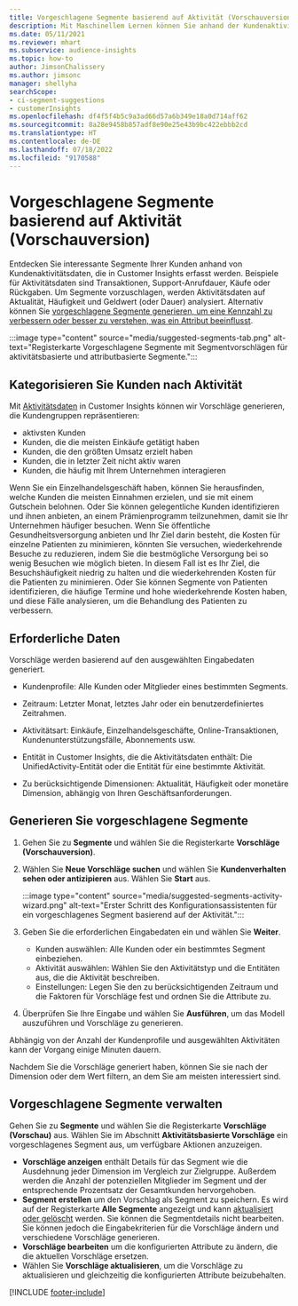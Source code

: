 ```yaml
---
title: Vorgeschlagene Segmente basierend auf Aktivität (Vorschauversion)
description: Mit Maschinellem Lernen können Sie anhand der Kundenaktivität neue und interessante Segmente finden.
ms.date: 05/11/2021
ms.reviewer: mhart
ms.subservice: audience-insights
ms.topic: how-to
author: JimsonChalissery
ms.author: jimsonc
manager: shellyha
searchScope:
- ci-segment-suggestions
- customerInsights
ms.openlocfilehash: df4f5f4b5c9a3ad66d57a6b349e18a0d714aff62
ms.sourcegitcommit: 8a28e9458b857adf8e90e25e43b9bc422ebbb2cd
ms.translationtype: HT
ms.contentlocale: de-DE
ms.lasthandoff: 07/18/2022
ms.locfileid: "9170588"
---
```

# <a name="suggested-segments-based-on-activity-preview"></a>Vorgeschlagene Segmente basierend auf Aktivität (Vorschauversion)

Entdecken Sie interessante Segmente Ihrer Kunden anhand von Kundenaktivitätsdaten, die in Customer Insights erfasst werden. Beispiele für Aktivitätsdaten sind Transaktionen, Support-Anrufdauer, Käufe oder Rückgaben. Um Segmente vorzuschlagen, werden Aktivitätsdaten auf Aktualität, Häufigkeit und Geldwert (oder Dauer) analysiert. Alternativ können Sie [vorgeschlagene Segmente generieren, um eine Kennzahl zu verbessern oder besser zu verstehen, was ein Attribut beeinflusst](suggested-segments.md).

:::image type="content" source="media/suggested-segments-tab.png" alt-text="Registerkarte Vorgeschlagene Segmente mit Segmentvorschlägen für aktivitätsbasierte und attributbasierte Segmente.":::

## <a name="categorize-customers-by-activity"></a>Kategorisieren Sie Kunden nach Aktivität

Mit [Aktivitätsdaten](activities.md) in Customer Insights können wir Vorschläge generieren, die Kundengruppen repräsentieren:

- aktivsten Kunden 
- Kunden, die die meisten Einkäufe getätigt haben 
- Kunden, die den größten Umsatz erzielt haben 
- Kunden, die in letzter Zeit nicht aktiv waren 
- Kunden, die häufig mit Ihrem Unternehmen interagieren  

Wenn Sie ein Einzelhandelsgeschäft haben, können Sie herausfinden, welche Kunden die meisten Einnahmen erzielen, und sie mit einem Gutschein belohnen. Oder Sie können gelegentliche Kunden identifizieren und ihnen anbieten, an einem Prämienprogramm teilzunehmen, damit sie Ihr Unternehmen häufiger besuchen.
Wenn Sie öffentliche Gesundheitsversorgung anbieten und Ihr Ziel darin besteht, die Kosten für einzelne Patienten zu minimieren, könnten Sie versuchen, wiederkehrende Besuche zu reduzieren, indem Sie die bestmögliche Versorgung bei so wenig Besuchen wie möglich bieten. In diesem Fall ist es Ihr Ziel, die Besuchshäufigkeit niedrig zu halten und die wiederkehrenden Kosten für die Patienten zu minimieren. Oder Sie können Segmente von Patienten identifizieren, die häufige Termine und hohe wiederkehrende Kosten haben, und diese Fälle analysieren, um die Behandlung des Patienten zu verbessern.

## <a name="required-data"></a>Erforderliche Daten

Vorschläge werden basierend auf den ausgewählten Eingabedaten generiert.

- Kundenprofile: Alle Kunden oder Mitglieder eines bestimmten Segments.

- Zeitraum: Letzter Monat, letztes Jahr oder ein benutzerdefiniertes Zeitrahmen.

- Aktivitätsart: Einkäufe, Einzelhandelsgeschäfte, Online-Transaktionen, Kundenunterstützungsfälle, Abonnements usw.  

- Entität in Customer Insights, die die Aktivitätsdaten enthält: Die UnifiedActivity-Entität oder die Entität für eine bestimmte Aktivität.

- Zu berücksichtigende Dimensionen: Aktualität, Häufigkeit oder monetäre Dimension, abhängig von Ihren Geschäftsanforderungen.

## <a name="generate-suggested-segments"></a>Generieren Sie vorgeschlagene Segmente

1. Gehen Sie zu **Segmente** und wählen Sie die Registerkarte **Vorschläge (Vorschauversion)**.

1. Wählen Sie **Neue Vorschläge suchen** und wählen Sie **Kundenverhalten sehen oder antizipieren** aus. Wählen Sie **Start** aus.

   :::image type="content" source="media/suggested-segments-activity-wizard.png" alt-text="Erster Schritt des Konfigurationsassistenten für ein vorgeschlagenes Segment basierend auf der Aktivität.":::

1. Geben Sie die erforderlichen Eingabedaten ein und wählen Sie **Weiter**.

   - Kunden auswählen: Alle Kunden oder ein bestimmtes Segment einbeziehen.
   - Aktivität auswählen: Wählen Sie den Aktivitätstyp und die Entitäten aus, die die Aktivität beschreiben.
   - Einstellungen: Legen Sie den zu berücksichtigenden Zeitraum und die Faktoren für Vorschläge fest und ordnen Sie die Attribute zu.

1. Überprüfen Sie Ihre Eingabe und wählen Sie **Ausführen**, um das Modell auszuführen und Vorschläge zu generieren.

Abhängig von der Anzahl der Kundenprofile und ausgewählten Aktivitäten kann der Vorgang einige Minuten dauern.

Nachdem Sie die Vorschläge generiert haben, können Sie sie nach der Dimension oder dem Wert filtern, an dem Sie am meisten interessiert sind.

## <a name="manage-suggested-segments"></a>Vorgeschlagene Segmente verwalten

Gehen Sie zu **Segmente** und wählen Sie die Registerkarte **Vorschläge (Vorschau)** aus. Wählen Sie im Abschnitt **Aktivitätsbasierte Vorschläge** ein vorgeschlagenes Segment aus, um verfügbare Aktionen anzuzeigen.

- **Vorschläge anzeigen** enthält Details für das Segment wie die Ausdehnung jeder Dimension im Vergleich zur Zielgruppe. Außerdem werden die Anzahl der potenziellen Mitglieder im Segment und der entsprechende Prozentsatz der Gesamtkunden hervorgehoben.
- **Segment erstellen** um den Vorschlag als Segment zu speichern. Es wird auf der Registerkarte **Alle Segmente** angezeigt und kann [aktualisiert oder gelöscht](segments.md) werden. Sie können die Segmentdetails nicht bearbeiten. Sie können jedoch die Eingabekriterien für die Vorschläge ändern und verschiedene Vorschläge generieren.
- **Vorschläge bearbeiten** um die konfigurierten Attribute zu ändern, die die aktuellen Vorschläge ersetzen.
- Wählen Sie **Vorschläge aktualisieren**, um die Vorschläge zu aktualisieren und gleichzeitig die konfigurierten Attribute beizubehalten.

[!INCLUDE [footer-include](includes/footer-banner.md)]
